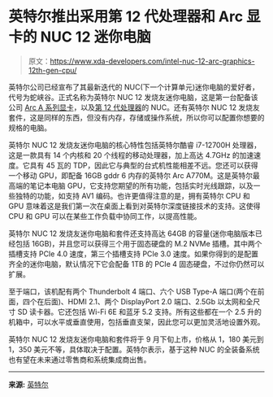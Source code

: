 # 英特尔推出采用第 12 代处理器和 Arc 显卡的 NUC 12 迷你电脑

> 原文：<https://www.xda-developers.com/intel-nuc-12-arc-graphics-12th-gen-cpu/>

英特尔公司已经宣布了其最新迭代的 NUC(下一个计算单元)迷你电脑的爱好者，代号为蛇峡谷。正式名称为英特尔 NUC 12 发烧友迷你电脑，这是第一台配备该公司 [Arc A 系列显卡](https://www.xda-developers.com/intel-arc-new-brand-dedicated-graphics/)，以及[第 12 代处理器](https://www.xda-developers.com/intel-12th-gen-alder-lake/)的 NUC。还有英特尔 NUC 12 发烧友套件，这是同样的东西，但没有内存，存储或操作系统，所以你可以配置你想要的规格的电脑。

英特尔 NUC 12 发烧友迷你电脑的核心特性包括英特尔酷睿 i7-12700H 处理器，这是一款具有 14 个内核和 20 个线程的移动处理器，加上高达 4.7GHz 的加速速度。它具有 45 瓦的 TDP，因此它与典型的台式机性能相差不远。您还可以获得一个移动 GPU，即配备 16GB gddr 6 内存的英特尔 Arc A770M。这是英特尔最高端的笔记本电脑 GPU，它支持您期望的所有功能，包括实时光线跟踪，以及一些独特的功能，如支持 AV1 编码。也许更值得注意的是，拥有英特尔 CPU 和 GPU 意味着这是我们第一次在桌面上看到对英特尔深度链接技术的支持。这使得 CPU 和 GPU 可以在某些工作负载中协同工作，以提高性能。

英特尔 NUC 12 发烧友迷你电脑和套件还支持高达 64GB 的容量(迷你电脑版本已经包括 16GB)，并且您可以获得三个用于固态硬盘的 M.2 NVMe 插槽。其中两个插槽支持 PCIe 4.0 速度，第三个插槽支持 PCIe 3.0 速度。如果你得到的是配置齐全的迷你电脑，默认情况下它会配备 1TB 的 PCIe 4 固态硬盘，不过你仍然可以扩展。

至于端口，该机配有两个 Thunderbolt 4 端口、六个 USB Type-A 端口(两个在前面，四个在后面)、HDMI 2.1、两个 DisplayPort 2.0 端口、2.5Gb 以太网和全尺寸 SD 读卡器。它还包括 Wi-Fi 6E 和蓝牙 5.2 支持。所有这些都在一个 2.5 升的机箱中，可以水平或垂直使用，包括垂直支架，因此您可以更加灵活地设置外观。

英特尔 NUC 12 发烧友迷你电脑和套件将于 9 月下旬上市，价格从 1，180 美元到 1，350 美元不等，具体取决于配置。英特尔表示，基于这种 NUC 的全装备系统也有望在未来通过零售商和系统集成商出售。

* * *

**来源:** [英特尔](https://www.intel.com/content/www/us/en/newsroom/news/intel-nuc-12-enthusiast-delivers-powerful-mini-pc.html)
